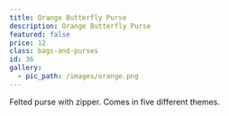 ```yaml
---
title: Orange Butterfly Purse
description: Orange Butterfly Purse
featured: false
price: 12
class: bags-and-purses
id: 36
gallery:
  - pic_path: /images/orange.png
---
```



Felted purse with zipper. Comes in five different themes.
